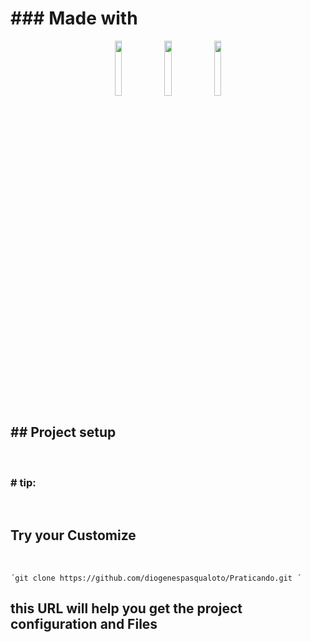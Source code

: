 <h1>### Made with</h1>

<div style="text-align: center">
<img src="https://www.flaticon.com/br/icone-gratis/js_5968292?term=js&page=1&position=3&origin=search&related_id=5968292" width="15%">
<img src="https://cdn-icons-png.flaticon.com/512/732/732007.png" width="15%">
<img src="https://cdn-icons-png.flaticon.com/512/460/460771.png" width="15%">
</div>
</div>

<h2>## Project setup</h2>

<br>

<h3># tip:</h3> 
<br>

## Try your Customize

<br>

    ´git clone https://github.com/diogenespasqualoto/Praticando.git ´

## this URL will help you get the project configuration and Files 
